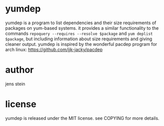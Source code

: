 yumdep
======
yumdep is a program to list dependencies and their size requirements of packages on yum-based systems.
it provides a similar functionality to the commands `repoquery --requires --resolve $package` and `yum deplist $package`, but including information about size requirements and giving cleaner output.
yumdep is inspired by the wonderful pacdep program for arch linux: https://github.com/jjk-jacky/pacdep

author
======
jens stein

license
=======
yumdep is released under the MIT license. see COPYING for more details. 
